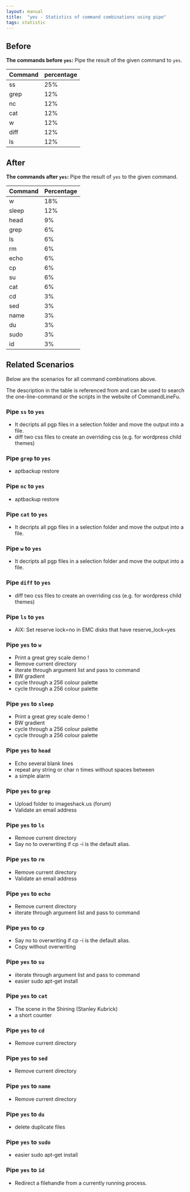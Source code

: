```yaml
---
layout: manual
title:  "yes - Statistics of command combinations using pipe"
tags: statistic
---
```


## Before

__The commands before `yes`:__ Pipe the result of the given command to `yes`.

| Command | percentage |
|--------|--------|
| ss | 25% |
| grep | 12% |
| nc | 12% |
| cat | 12% |
| w | 12% |
| diff | 12% |
| ls | 12% |



## After

__The commands after `yes`:__ Pipe the result of `yes` to the given command.

| Command | Percentage | 
|-------|--------|
| w | 18% |
| sleep | 12% |
| head | 9% |
| grep | 6% |
| ls | 6% |
| rm | 6% |
| echo | 6% |
| cp | 6% |
| su | 6% |
| cat | 6% |
| cd | 3% |
| sed | 3% |
| name | 3% |
| du | 3% |
| sudo | 3% |
| id | 3% |



## Related Scenarios

Below are the scenarios for all command combinations above.

The description in the table is referenced from and can be used to search the one-line-command or the scripts in the website of CommandLineFu.


### Pipe `ss` to `yes`

- It decripts all pgp files in a selection folder and move the output into a file.
- diff two css files to create an overriding css (e.g. for wordpress child themes)

            
### Pipe `grep` to `yes`

- aptbackup restore

            
### Pipe `nc` to `yes`

- aptbackup restore

            
### Pipe `cat` to `yes`

- It decripts all pgp files in a selection folder and move the output into a file.

            
### Pipe `w` to `yes`

- It decripts all pgp files in a selection folder and move the output into a file.

            
### Pipe `diff` to `yes`

- diff two css files to create an overriding css (e.g. for wordpress child themes)

            
### Pipe `ls` to `yes`

- AIX: Set reserve lock=no in EMC disks that have reserve_lock=yes

            


### Pipe `yes` to `w`

- Print a great grey scale demo !
- Remove current directory
- iiterate through argument list and pass to command
- BW gradient
- cycle through a 256 colour palette
- cycle through a 256 colour palette

            
### Pipe `yes` to `sleep`

- Print a great grey scale demo !
- BW gradient
- cycle through a 256 colour palette
- cycle through a 256 colour palette

            
### Pipe `yes` to `head`

- Echo several blank lines
- repeat any string or char n times without spaces between
- a simple alarm

            
### Pipe `yes` to `grep`

- Upload folder to imageshack.us (forum)
- Validate an email address

            
### Pipe `yes` to `ls`

- Remove current directory
- Say no to overwriting if cp -i is the default alias.

            
### Pipe `yes` to `rm`

- Remove current directory
- Validate an email address

            
### Pipe `yes` to `echo`

- Remove current directory
- iiterate through argument list and pass to command

            
### Pipe `yes` to `cp`

- Say no to overwriting if cp -i is the default alias.
- Copy without overwriting

            
### Pipe `yes` to `su`

- iiterate through argument list and pass to command
- easier sudo apt-get install

            
### Pipe `yes` to `cat`

- The scene in the Shining (Stanley Kubrick)
- a short counter

            
### Pipe `yes` to `cd`

- Remove current directory

            
### Pipe `yes` to `sed`

- Remove current directory

            
### Pipe `yes` to `name`

- Remove current directory

            
### Pipe `yes` to `du`

- delete duplicate files

            
### Pipe `yes` to `sudo`

- easier sudo apt-get install

            
### Pipe `yes` to `id`

- Redirect a filehandle from a currently running process.

            
